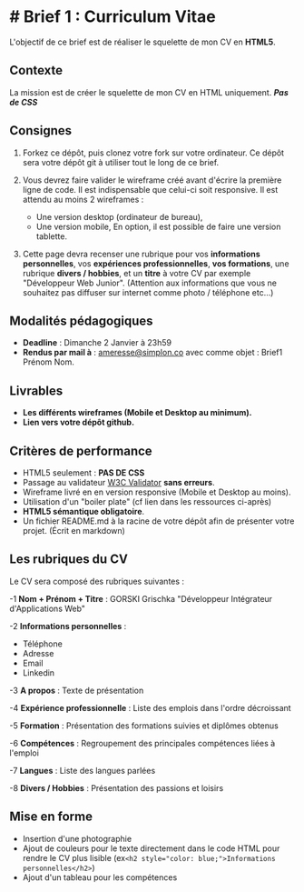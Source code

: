 # # Brief 1 : Curriculum Vitae

L'objectif de ce brief est de réaliser le squelette de mon CV en **HTML5**. 

## Contexte

La mission est de créer le squelette de mon CV en HTML uniquement.  ***Pas de CSS***

## Consignes

1.  Forkez ce dépôt, puis clonez votre fork sur votre ordinateur. Ce dépôt sera votre dépôt git à utiliser tout le long de ce brief.

2.  Vous devrez faire valider le wireframe créé avant d'écrire la première ligne de code. Il est indispensable que celui-ci soit responsive. Il est attendu au moins 2 wireframes :
    -  Une version desktop (ordinateur de bureau),
    - Une version mobile, En option, il est possible de faire une version tablette.
    
3.  Cette page devra recenser une rubrique pour vos **informations personnelles**, vos **expériences professionnelles**, **vos formations**, une rubrique **divers / hobbies**, et un **titre** à votre CV par exemple "Développeur Web Junior". (Attention aux informations que vous ne souhaitez pas diffuser sur internet comme photo / téléphone etc…)

## Modalités pédagogiques

-   **Deadline** : Dimanche 2 Janvier à 23h59
-   **Rendus par mail à** : [ameresse@simplon.co](mailto:ameresse@simplon.co) avec comme objet : Brief1 Prénom Nom.

## Livrables

-   **Les différents wireframes (Mobile et Desktop au minimum).**
-   **Lien vers votre dépôt github.**

## Critères de performance

-   HTML5 seulement : **PAS DE CSS**
-   Passage au validateur [W3C Validator](https://validator.w3.org/) **sans erreurs**.
-   Wireframe livré en en version responsive (Mobile et Desktop au moins).
-   Utilisation d'un "boiler plate" (cf lien dans les ressources ci-après)
-   **HTML5 sémantique obligatoire**.
-   Un fichier README.md à la racine de votre dépôt afin de présenter votre projet. (Écrit en markdown)

## Les rubriques du CV

Le CV sera composé des rubriques suivantes :

-1 **Nom + Prénom + Titre** : GORSKI Grischka "Développeur Intégrateur d'Applications Web"

-2 **Informations personnelles** : 
- Téléphone
- Adresse 
- Email
- Linkedin

-3 **A propos** : Texte de présentation

-4 **Expérience professionnelle** : Liste des emplois dans l'ordre décroissant

-5 **Formation** : Présentation des formations suivies et diplômes obtenus

-6 **Compétences** : Regroupement des principales compétences liées à l'emploi

-7 **Langues** : Liste des langues parlées 

-8 **Divers / Hobbies** : Présentation des passions et loisirs

## Mise en forme
- Insertion d'une photographie 
- Ajout de couleurs pour le texte directement dans le code HTML pour rendre le CV plus lisible (ex```<h2 style="color: blue;">Informations personnelles</h2>```)
- Ajout d'un tableau pour les compétences